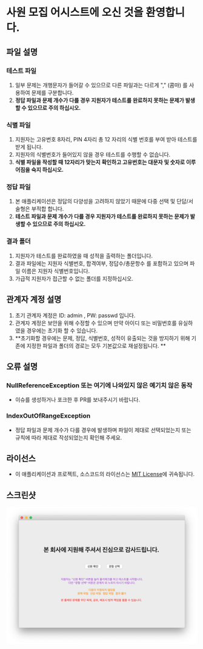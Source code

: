 # 사원 모집 어시스트에 오신 것을 환영합니다. 

## 파일 설명

### 테스트 파일
1. 일부 문제는 개행문자가 들어갈 수 있으므로 다른 파일과는 다르게 "," (콤마) 를 사용하여 문제를 구분합니다. 
2. **정답 파일과 문제 개수가 다를 경우 지원자가 테스트를 완료하지 못하는 문제가 발생할 수 있으므로 주의 하십시오.**

### 식별 파일
1. 지원자는 고유번호 8자리, PIN 4자리 총 12 자리의 식별 번호를 부여 받아 테스트를 받게 됩니다. 
2. 지원자의 식별번호가 들어있지 않을 경우 테스트를 수행할 수 없습니다. 
3. **식별 파일을 작성할 때 12자리가 맞는지 확인하고 고유번호는 대문자 및 숫자로 이루어짐을 숙지 하십시오.**

### 정답 파일
1. 본 애플리케이션은 정답의 다양성을 고려하지 않았기 때문에 다중 선택 및 단답/서술형은 부적합 합니다. 
2. **테스트 파일과 문제 개수가 다를 경우 지원자가 테스트를 완료하지 못하는 문제가 발생할 수 있으므로 주의 하십시오.**

### 결과 폴더
1. 지원자가 테스트를 완료하였을 때 성적을 출력하는 폴더입니다. 
2. 결과 파일에는 지원자 식별번호, 합격여부, 정답수/총문항수 를 포함하고 있으며 파일 이름은 지원자 식별번호입니다. 
3. 가급적 지원자가 접근할 수 없는 폴더를 지정하십시오. 

## 관계자 계정 설명
1. 초기 관계자 계정은 ID: admin , PW: passwd 입니다. 
2. 관계자 계정은 보안을 위해 수정할 수 있으며 만약 아이디 또는 비밀번호를 유실하였을 경우에는 초기화 할 수 있습니다. 
3. **초기화할 경우에는 문제, 정답, 식별번호, 성적이 유출되는 것을 방지하기 위해 기존에 지정한 파일과 폴더의 경로는 모두 기본값으로 재설정됩니다. **

## 오류 설명

### NullReferenceException 또는 여기에 나와있지 않은 예기치 않은 동작
- 이슈를 생성하거나 포크한 후 PR를 보내주시기 바랍니다.

### IndexOutOfRangeException
- 정답 파일과 문제 개수가 다를 경우에 발생하며 파일이 제대로 선택되었는지 또는 규칙에 따라 제대로 작성되었는지 확인해 주세요. 

## 라이선스
- 이 애플리케이션과 프로젝트, 소스코드의 라이선스는 [MIT License](https://github.com/HyeongminKim/Recruitment-Assistant/blob/master/LICENSE)에 귀속됩니다. 

## 스크린샷
![실행 화면](https://github.com/HyeongminKim/Recruitment-Assistant/blob/master/.github/README_PHOTO.png?raw=true)
